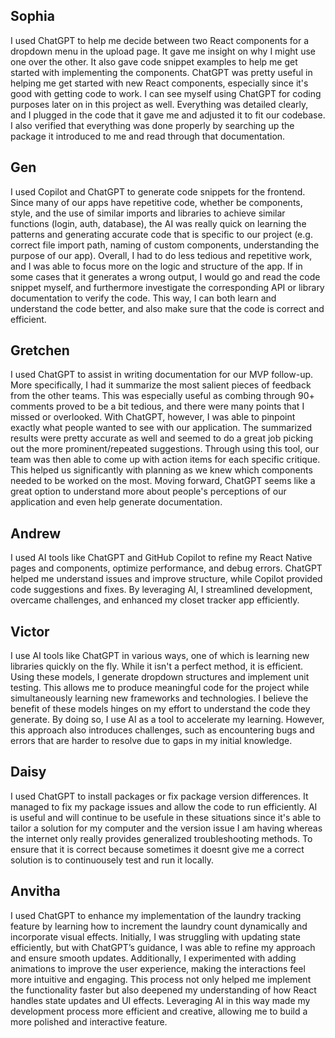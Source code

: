 ## Sophia
I used ChatGPT to help me decide between two React components for a dropdown menu in the upload page. It gave me insight on why I might use one over the other. It also gave code snippet examples to help me get started with implementing the components. ChatGPT was pretty useful in helping me get started with new React components, especially since it's good with getting code to work. I can see myself using ChatGPT for coding purposes later on in this project as well. Everything was detailed clearly, and I plugged in the code that it gave me and adjusted it to fit our codebase. I also verified that everything was done properly by searching up the package it introduced to me and read through that documentation.

## Gen
I used Copilot and ChatGPT to generate code snippets for the frontend. Since many of our apps have repetitive code, whether be components, style, and the use of similar imports and libraries to achieve similar functions (login, auth, database), the AI was really quick on learning the patterns and generating accurate code that is specific to our project (e.g. correct file import path, naming of custom components, understanding the purpose of our app). Overall, I had to do less tedious and repetitive work, and I was able to focus more on the logic and structure of the app. If in some cases that it generates a wrong output, I would go and read the code snippet myself, and furthermore investigate the corresponding API or library documentation to verify the code. This way, I can both learn and understand the code better, and also make sure that the code is correct and efficient.

## Gretchen
I used ChatGPT to assist in writing documentation for our MVP follow-up. More specifically, I had it summarize the most salient pieces of feedback from the other teams. This was especially useful as combing through 90+ comments proved to be a bit tedious, and there were many points that I missed or overlooked. With ChatGPT, however, I was able to pinpoint exactly what people wanted to see with our application. The summarized results were pretty accurate as well and seemed to do a great job picking out the more prominent/repeated suggestions. Through using this tool, our team was then able to come up with action items for each specific critique. This helped us significantly with planning as we knew which components needed to be worked on the most. Moving forward, ChatGPT seems like a great option to understand more about people's perceptions of our application and even help generate documentation.

## Andrew
I used AI tools like ChatGPT and GitHub Copilot to refine my React Native pages and components, optimize performance, and debug errors. ChatGPT helped me understand issues and improve structure, while Copilot provided code suggestions and fixes. By leveraging AI, I streamlined development, overcame challenges, and enhanced my closet tracker app efficiently.

## Victor 
I use AI tools like ChatGPT in various ways, one of which is learning new libraries quickly on the fly. While it isn't a perfect method, it is efficient. Using these models, I generate dropdown structures and implement unit testing. This allows me to produce meaningful code for the project while simultaneously learning new frameworks and technologies. I believe the benefit of these models hinges on my effort to understand the code they generate. By doing so, I use AI as a tool to accelerate my learning. However, this approach also introduces challenges, such as encountering bugs and errors that are harder to resolve due to gaps in my initial knowledge.

## Daisy
I used ChatGPT to install packages or fix package version differences. It managed to fix my package issues and allow the code to run efficiently. AI is useful and will continue to be usefule in these situations since it's able to tailor a solution for my computer and the version issue I am having whereas the internet only really provides generalized troubleshooting methods. To ensure that it is correct because sometimes it doesnt give me a correct solution is to continuousely test and run it locally.

## Anvitha
I used ChatGPT to enhance my implementation of the laundry tracking feature by learning how to increment the laundry count dynamically and incorporate visual effects. Initially, I was struggling with updating state efficiently, but with ChatGPT’s guidance, I was able to refine my approach and ensure smooth updates. Additionally, I experimented with adding animations to improve the user experience, making the interactions feel more intuitive and engaging. This process not only helped me implement the functionality faster but also deepened my understanding of how React handles state updates and UI effects. Leveraging AI in this way made my development process more efficient and creative, allowing me to build a more polished and interactive feature.
